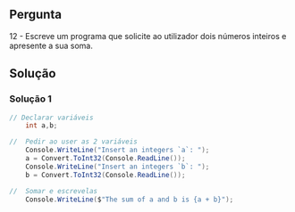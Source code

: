 ## Pergunta
12 - Escreve um programa que solicite ao utilizador dois números inteiros e
apresente a sua soma.

## Solução

### Solução 1

```cs
// Declarar variáveis
    int a,b;

//  Pedir ao user as 2 variáveis
    Console.WriteLine("Insert an integers `a`: ");
    a = Convert.ToInt32(Console.ReadLine());
    Console.WriteLine("Insert an integers `b`: ");
    b = Convert.ToInt32(Console.ReadLine());

//  Somar e escrevelas
    Console.WriteLine($"The sum of a and b is {a + b}");
```
